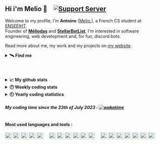 ## Hi i'm Melio 👋 &ensp; [![Support Server](https://img.shields.io/discord/738122381062832180.svg?label=My%20server&logo=discord&logoColor=ffffff&color=7389D8&labelColor=6A7EC2)](https://discord.gg/G6WQsMQShZ)

Welcome to my profile, I'm **Antoine** ([Melio.](https://discord.gg/G6WQsMQShZ)), a French CS student at [ENSEEIHT](https://www.enseeiht.fr/fr/index.html).  
Founder of **[Méliodas](https://meliodas.antoinemcx.fr)** and **[StellarBotList](https://stellarbotlist.com)**, I'm interested in software engineering, web development and, for fun, discord bots.  

Read more about me, my work and my projects on [my website](https://antoinemcx.fr).

<details>
  <summary><b>🛰️ Find me</b></summary>

  * Website - **[My personal website](https://antoinemcx.fr)**
  * Email - [contact@antoinemcx.fr](mailto:contact@antoinemcx.fr)
  * Twitter - [@dev_melio](https://twitter.com/dev_melio)
  * Discord - **[My server dedicated to development](https://discord.gg/G6WQsMQShZ)**
</details>

#

<br>
<details>
  <summary><b>📈 My github stats</b></summary>
  
  <picture>
    <source
      srcset="https://github-readme-stats.vercel.app/api?username=antoinemcx&hide=prs,issues&show_icons=true&theme=dark&count_private=true&line-height=15&hide_rank=true&card_width=350"
      media="(prefers-color-scheme: dark)"
    />
    <source
      srcset="https://github-readme-stats.vercel.app/api?username=antoinemcx&hide=prs,issues&show_icons=true&theme=light&count_private=true&line-height=15&hide_rank=true&card_width=350"
      media="(prefers-color-scheme: light), (prefers-color-scheme: no-preference)"
    />
    <img height="150" align="center" src="https://github-readme-stats.vercel.app/api?username=antoinemcx&hide=prs,issues&show_icons=true&theme=light&count_private=true&line-height=15&hide_rank=true&card_width=350" />
  </picture>
  &ensp;
  <picture>
    <source
      srcset="https://github-readme-stats.vercel.app/api/top-langs?username=antoinemcx&theme=dark&layout=compact&count_private=true&hide_title=true"
      media="(prefers-color-scheme: dark)"
    />
    <source
      srcset="https://github-readme-stats.vercel.app/api/top-langs?username=antoinemcx&theme=light&layout=compact&count_private=true&hide_title=true"
      media="(prefers-color-scheme: light), (prefers-color-scheme: no-preference)"
    />
    <img height="150" align="center" src="https://github-readme-stats.vercel.app/api/top-langs?username=antoinemcx&theme=light&layout=compact&count_private=true&hide_title=true" />
  </picture>
</details>

<details>
  <summary><b>🕐 Weekly coding stats</b></summary>
  
  <!--START_SECTION:waka-->

```txt
Java             11 hrs 13 mins  ████████████░░░░░░░░░░░░░   47.76 %
Vue.js           4 hrs 8 mins    ████▒░░░░░░░░░░░░░░░░░░░░   17.60 %
TypeScript       3 hrs 53 mins   ████░░░░░░░░░░░░░░░░░░░░░   16.56 %
SQL              2 hrs 48 mins   ███░░░░░░░░░░░░░░░░░░░░░░   11.95 %
```

<!--END_SECTION:waka-->

</details>
<details>
  <summary><b>🕙 Yearly coding statistics</b></summary>
  
  <b>› Time per language :</b>  
  <picture>
    <source
      srcset="https://github-readme-stats.vercel.app/api/wakatime?username=melio&langs_count=8&hide_title=true&line_height=23&theme=dark"
      media="(prefers-color-scheme: dark)"
    />
    <source
      srcset="https://github-readme-stats.vercel.app/api/wakatime?username=melio&langs_count=8&hide_title=true&line_height=23"
      media="(prefers-color-scheme: light), (prefers-color-scheme: no-preference)"
    />
    <img src="https://github-readme-stats.vercel.app/api/wakatime?username=melio&langs_count=8&hide_title=true&line_height=23" />
  </picture>

  <div>
    <b>› Coding activity :</b>
    <table>
      <tr>
        <td>
          <picture>
            <source
              srcset="https://wakatime.com/share/@melio/9c7a8c90-3c51-4b6f-900b-d4d32dadb62f.png"
              media="(prefers-color-scheme: dark)"
            />
            <source
              srcset="https://wakatime.com/share/@melio/56ffd71c-4019-4bfe-bab5-706cc894dd59.png"
              media="(prefers-color-scheme: light), (prefers-color-scheme: no-preference)"
            />
            <a href="https://wakatime.com/@70c9cecc-df19-4600-9919-f5dd6fd9b222">
              <img src="https://wakatime.com/share/@melio/56ffd71c-4019-4bfe-bab5-706cc894dd59.png" />
            </a>
          </picture>
        </td>
      </tr>
    </table>
  </div>
</details>

##### My coding time since the 23th of July 2023 : [![wakatime](https://wakatime.com/badge/user/70c9cecc-df19-4600-9919-f5dd6fd9b222.svg)](https://wakatime.com/@70c9cecc-df19-4600-9919-f5dd6fd9b222)

#

#### Most used languages and tools :
<p> <!-- +mariadb -->
    <code><a href="https://www.jetbrains.com/fr-fr/idea/"><img height="22" src="https://skillicons.dev/icons?i=idea"></a></code>
    <code><a href="https://code.visualstudio.com/"><img height="22" src="https://skillicons.dev/icons?i=vscode"></a></code>
    <code><a href="https://www.debian.org/index.fr.html"><img height="22" src="https://skillicons.dev/icons?i=debian"></a></code>
    <code><a href="https://git-scm.com/"><img height="22" src="https://skillicons.dev/icons?i=git"></a></code>
    <code><a href="https://www.docker.com"><img height="22" src="https://skillicons.dev/icons?i=docker"></a></code>
    &ensp;&ensp;<code><a href="https://java.com/"><img height="22" src="https://skillicons.dev/icons?i=java"></a></code>
    <code><a href="https://spring.io/projects/spring-boot"><img height="22" src="https://skillicons.dev/icons?i=spring"></a></code>
    <code><a href="https://javascript.com/"><img height="22" src="https://skillicons.dev/icons?i=js"></a></code>
    <code><a href="https://www.typescriptlang.org/"><img height="22" src="https://skillicons.dev/icons?i=ts"></a></code>
    <code><a href="https://nodejs.org/"><img height="22" src="https://skillicons.dev/icons?i=nodejs"></a></code>
    <code><a href="https://www.mysql.com/"><img height="22" src="https://skillicons.dev/icons?i=mysql"></a></code>
    &ensp;&ensp;<code><a href="https://html.spec.whatwg.org/"><img height="22" src="https://skillicons.dev/icons?i=html"></a></code>
    <code><a href="https://www.w3.org/TR/CSS/#css"><img height="22" src="https://skillicons.dev/icons?i=css"></a></code>
    <code><a href="https://https://tailwindcss.com/"><img height="22" src="https://skillicons.dev/icons?i=tailwind"></a></code>
    <code><a href="https://react.dev/"><img height="22" src="https://skillicons.dev/icons?i=react"></a></code>
    <code><a href="https://nextjs.org/"><img height="22" src="https://skillicons.dev/icons?i=next"></a></code>
    <code><a href="https://vuejs.org"><img height="22" src="https://skillicons.dev/icons?i=vue"></a></code>
    <code><a href="https://nuxt.com"><img height="22" src="https://skillicons.dev/icons?i=nuxt"></a></code>
</p>
